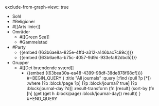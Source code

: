 exclude-from-graph-view:: true

- Sohl
- #Religioner
- #[[Arts linier]]
- Områder
	- #[[Green Sea]]
	- #Gammelstad
- #Party
	- {{embed ((63b6ae8a-825e-4ffd-a312-a146bac7c99c))}}
	- {{embed ((63b6ae8a-b75c-4057-9d9d-933efa62dbd5))}}
- Grupper
	- #[[Det brændende sværd]]
		- {{embed ((63bea30a-ea48-4399-98df-38de878f68cf))}}
  #+BEGIN_QUERY
  {
  :title "All journals"
   :query [:find (pull ?p [*])
             :where
             [?b :block/page ?p]
             [?p :block/journal? true]
             [?p :block/journal-day ?d]]
   :result-transform (fn [result]
  	                   (sort-by (fn [h]
  	                     (get (get h :block/page) :block/journal-day)) result))
  }
  #+END_QUERY